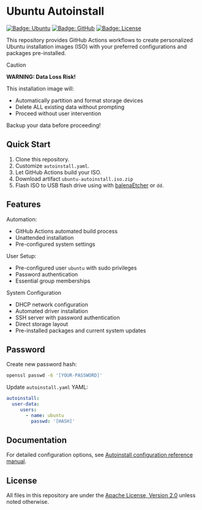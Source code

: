 # Ubuntu Autoinstall

[![Badge: Ubuntu](https://img.shields.io/badge/Ubuntu-E95420.svg?logo=ubuntu&logoColor=white)](#readme)
[![Badge: GitHub](https://img.shields.io/badge/GitHub-181717.svg?logo=github&logoColor=white)](#readme)
[![Badge: License](https://img.shields.io/github/license/cyclenerd/ubuntu-autoinstall)](https://github.com/Cyclenerd/ubuntu-autoinstall/blob/master/LICENSE)

This repository provides GitHub Actions workflows to create personalized Ubuntu installation images (ISO) with your preferred configurations and packages pre-installed.

> [!CAUTION]
> **WARNING: Data Loss Risk!**
>
> This installation image will:
> * Automatically partition and format storage devices
> * Delete ALL existing data without prompting
> * Proceed without user intervention
>
> Backup your data before proceeding!

## Quick Start

1. Clone this repository.
1. Customize `autoinstall.yaml`.
1. Let GitHub Actions build your ISO.
1. Download artifact `ubuntu-autoinstall.iso.zip`
1. Flash ISO to USB flash drive using with [balenaEtcher](https://etcher.balena.io/) or `dd`.

## Features

Automation:

* GitHub Actions automated build process
* Unattended installation
* Pre-configured system settings

User Setup:

* Pre-configured user `ubuntu` with sudo privileges
* Password authentication
* Essential group memberships

System Configuration

* DHCP network configuration
* Automated driver installation
* SSH server with password authentication
* Direct storage layout
* Pre-installed packages and current system updates

## Password

Create new password hash:

```bash
openssl passwd -6 '[YOUR-PASSWORD]'
```

Update `autoinstall.yaml` YAML:

```yaml
autoinstall:
  user-data:
     users:
       - name: ubuntu
         passwd: '[HASH]'
```

## Documentation

For detailed configuration options, see [Autoinstall configuration reference manual](https://canonical-subiquity.readthedocs-hosted.com/en/latest/reference/autoinstall-reference.html).

## License

All files in this repository are under the [Apache License, Version 2.0](LICENSE) unless noted otherwise.
